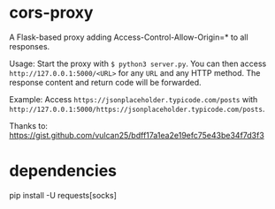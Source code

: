 # cors-proxy
A Flask-based proxy adding Access-Control-Allow-Origin=* to all responses.

Usage:
Start the proxy with `$ python3 server.py`.
You can then access `http://127.0.0.1:5000/<URL>` for any `URL` and any HTTP method. The response content and return code will be forwarded.

Example: Access `https://jsonplaceholder.typicode.com/posts` with `http://127.0.0.1:5000/https://jsonplaceholder.typicode.com/posts`.


Thanks to:
https://gist.github.com/vulcan25/bdff17a1ea2e19efc75e43be34f7d3f3


# dependencies
pip install -U requests[socks]